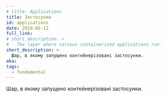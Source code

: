```yaml
---
# title: Applications
title: Застосунки
id: applications
date: 2019-05-12
full_link:
# short_description: >
#   The layer where various containerized applications run.
short_description: >
  Шар, в якому запущено контейнерізовані застосунки.
aka:
tags:
  - fundamental
---
```


<!-- The layer where various containerized applications run. -->

Шар, в якому запущено контейнерізовані застосунки.
